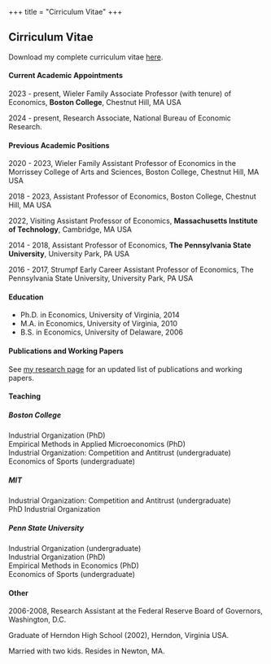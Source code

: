 +++
title = "Cirriculum Vitae"
+++

## Cirriculum Vitae

Download my complete curriculum vitae [here](/CharlesMurryCV.pdf).

#### Current Academic Appointments

2023 - present, Wieler Family Associate Professor (with tenure) of Economics, **Boston College**, Chestnut Hill, MA USA   

2024 - present, Research Associate, National Bureau of Economic Research.

<!-- 2020 - present, Wieler Family Assistant Professor of Economics in the Morrissey College of Arts and Sciences, Boston College, Chestnut Hill, MA USA -->

#### Previous Academic Positions

2020 - 2023, Wieler Family Assistant Professor of Economics in the Morrissey College of Arts and Sciences, Boston College, Chestnut Hill, MA USA

2018 - 2023, Assistant Professor of Economics, Boston College, Chestnut Hill, MA USA   

2022, Visiting Assistant Professor of Economics, **Massachusetts Institute of Technology**, Cambridge, MA USA   

2014 - 2018, Assistant Professor of Economics, **The Pennsylvania State University**, University Park, PA USA   

2016 - 2017, Strumpf Early Career Assistant Professor of Economics, The Pennsylvania State University, University Park, PA USA   


#### Education

* Ph.D. in Economics, University of Virginia, 2014
* M.A. in Economics, University of Virginia, 2010
* B.S. in Economics, University of Delaware, 2006


#### Publications and Working Papers
See [my research page](/research) for an updated list of publications and working papers. 


#### Teaching

##### *Boston College*   
Industrial Organization (PhD)  
Empirical Methods in Applied Microeconomics (PhD)  
Industrial Organization: Competition and Antitrust (undergraduate)  
Economics of Sports (undergraduate)  

##### *MIT*   
Industrial Organization: Competition and Antitrust (undergraduate)  
PhD Industrial Organization  

##### *Penn State University*  
Industrial Organization (undergraduate)  
Industrial Organization (PhD)  
Empirical Methods in Economics (PhD)  
Economics of Sports (undergraduate)  


#### Other

2006-2008, Research Assistant at the Federal Reserve Board of Governors, Washington, D.C.  

Graduate of Herndon High School (2002), Herndon, Virginia USA. 

Married with two kids. Resides in Newton, MA.  